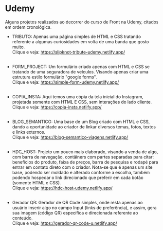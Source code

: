 # Udemy
Alguns projetos realizados ao decorrer do curso de Front na Udemy, citados em ordem cronológica.

- TRIBUTO:
Apenas uma página simples de HTML e CSS tratando referente a algumas curiosidades em volta de uma banda que gosto muito.<br>
Clique e veja: https://slipknot-tribute-udemy.netlify.app/
<br><br>

- FORM_PROJECT:
Um formulário criado apenas com HTML e CSS se tratando de uma seguradora de veículos. Visando apenas criar uma estrutura estilo formulário "google forms".<br>
Clique e veja: https://simple-form-udemy.netlify.app/
<br><br>

- COPIA_INSTA:
Aqui temos uma cópia da tela inicial do Instagram, projetada somente com HTML E CSS, sem interações do lado cliente.<br>
Clique e veja: https://copia-insta.netlify.app/
<br><br>

- BLOG_SEMANTICO:
Uma base de um Blog criado com HTML e CSS, dando a oportunidade ao criador de linkar diversos temas, fotos, textos e links externos.<br>
Clique e veja: https://blog-semantico-viagens.netlify.app/
<br><br>

- HDC_HOST:
Projeto um pouco mais elaborado, visando a venda de algo, com barra de navegação, contâiners com partes separadas para citar: benefícios do produto, faixa de preços, barra de pesquisa e rodapé para entrar em contato direto com o criador. Nota-se que é apenas um site base, podendo ser moldado e alterado conforme a escolha, também podendo hospedar o link direcionado que preferir em cada botão (somente HTML e CSS).<br>
Clique e veja: https://hdc-host-udemy.netlify.app/
<br><br>

- Gerador QR:
Gerador de QR Code simples, onde resta apenas ao usuário inserir algo no campo Input (links de preferência), e assim, gera sua imagem (código QR) específica e direcionada referente ao conteúdo.<br>
Clique e veja: https://gerador-qr-code-u.netlify.app/
<br><br>
